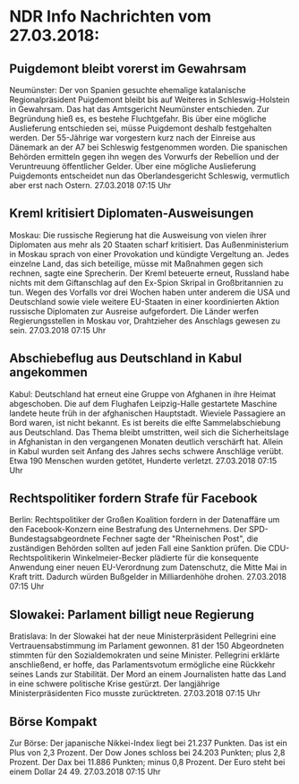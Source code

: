 # NDR Info Nachrichten vom 27.03.2018:


## Puigdemont bleibt vorerst im Gewahrsam
Neumünster: Der von Spanien gesuchte ehemalige katalanische Regionalpräsident Puigdemont bleibt bis auf Weiteres in Schleswig-Holstein in Gewahrsam. Das hat das Amtsgericht Neumünster entschieden. Zur Begründung hieß es, es bestehe Fluchtgefahr. Bis über eine mögliche Auslieferung entschieden sei, müsse Puigdemont deshalb festgehalten werden. Der 55-Jährige war vorgestern kurz nach der Einreise aus Dänemark an der A7 bei Schleswig festgenommen worden. Die spanischen Behörden ermitteln gegen ihn wegen des Vorwurfs der Rebellion und der Veruntreuung öffentlicher Gelder. Über eine mögliche Auslieferung Puigdemonts entscheidet nun das Oberlandesgericht Schleswig, vermutlich aber erst nach Ostern. 27.03.2018 07:15 Uhr 

## Kreml kritisiert Diplomaten-Ausweisungen
Moskau: Die russische Regierung hat die Ausweisung von vielen ihrer Diplomaten aus mehr als 20 Staaten scharf kritisiert. Das Außenministerium in Moskau sprach von einer Provokation und kündigte Vergeltung an. Jedes einzelne Land, das sich beteilige, müsse mit Maßnahmen gegen sich rechnen, sagte eine Sprecherin. Der Kreml beteuerte erneut, Russland habe nichts mit dem Giftanschlag auf den Ex-Spion Skripal in Großbritannien zu tun. Wegen des Vorfalls vor drei Wochen haben unter anderem die USA und Deutschland sowie viele weitere EU-Staaten in einer koordinierten Aktion russische Diplomaten zur Ausreise aufgefordert. Die Länder werfen Regierungsstellen in Moskau vor, Drahtzieher des Anschlags gewesen zu sein. 27.03.2018 07:15 Uhr 

## Abschiebeflug aus Deutschland in Kabul angekommen
Kabul: Deutschland hat erneut eine Gruppe von Afghanen in ihre Heimat abgeschoben. Die auf dem Flughafen Leipzig-Halle gestartete Maschine landete heute früh in der afghanischen Hauptstadt. Wieviele Passagiere an Bord waren, ist nicht bekannt. Es ist bereits die elfte Sammelabschiebung aus Deutschland. Das Thema bleibt umstritten, weil sich die Sicherheitslage in Afghanistan in den vergangenen Monaten deutlich verschärft hat. Allein in Kabul wurden seit Anfang des Jahres sechs schwere Anschläge verübt. Etwa 190 Menschen wurden getötet, Hunderte verletzt. 27.03.2018 07:15 Uhr 

## Rechtspolitiker fordern Strafe für Facebook
Berlin: Rechtspolitiker der Großen Koalition fordern in der Datenaffäre um den Facebook-Konzern eine Bestrafung des Unternehmens. Der SPD-Bundestagsabgeordnete Fechner sagte der "Rheinischen Post", die zuständigen Behörden sollten auf jeden Fall eine Sanktion prüfen. Die CDU-Rechtspolitikerin Winkelmeier-Becker plädierte für die konsequente Anwendung einer neuen EU-Verordnung zum Datenschutz, die Mitte Mai in Kraft tritt. Dadurch würden Bußgelder in Milliardenhöhe drohen. 27.03.2018 07:15 Uhr 

## Slowakei: Parlament billigt neue Regierung
Bratislava: In der Slowakei hat der neue Ministerpräsident Pellegrini eine Vertrauensabstimmung im Parlament gewonnen. 81 der 150 Abgeordneten stimmten für den Sozialdemokraten und seine Minister. Pellegrini erklärte anschließend, er hoffe, das Parlamentsvotum ermögliche eine Rückkehr seines Lands zur Stabilität. Der Mord an einem Journalisten hatte das Land in eine schwere politische Krise gestürzt. Der langjährige Ministerpräsidenten Fico musste zurücktreten. 27.03.2018 07:15 Uhr 

## Börse Kompakt
Zur Börse: Der japanische Nikkei-Index liegt bei 21.237 Punkten. Das ist ein Plus von 2,3 Prozent. Der Dow Jones schloss bei 24.203 Punkten; plus 2,8 Prozent. Der Dax bei 11.886 Punkten; minus 0,8 Prozent. Der Euro steht bei einem Dollar 24 49. 27.03.2018 07:15 Uhr 
